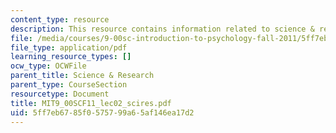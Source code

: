 ```yaml
---
content_type: resource
description: This resource contains information related to science & research.
file: /media/courses/9-00sc-introduction-to-psychology-fall-2011/5ff7eb6785f0575799a65af146ea17d2_MIT9_00SCF11_lec02_scires.pdf
file_type: application/pdf
learning_resource_types: []
ocw_type: OCWFile
parent_title: Science & Research
parent_type: CourseSection
resourcetype: Document
title: MIT9_00SCF11_lec02_scires.pdf
uid: 5ff7eb67-85f0-5757-99a6-5af146ea17d2
---
```

